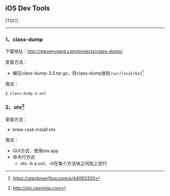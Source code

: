 ## iOS Dev Tools

[TOC]

---

### 1、class-dump

下载地址：http://stevenygard.com/projects/class-dump/

安装方法：

* 解压class-dump-3.5.tar.gz，将class-dump放到`/usr/local/bin`[^1]

用法：

```
$ class-dump a.out
```



### 2、otx[^2]

安装方法：

* brew cask install otx

用法：

* GUI方式，使用otx.app
* 命令行方式
  * otx -b a.out，-b在每个方法块之间加上空行



[^1]: https://stackoverflow.com/a/44063320 

[^2]: http://otx.osxninja.com 

